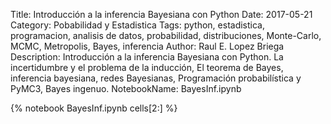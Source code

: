 Title: Introducción a la inferencia Bayesiana con Python
Date: 2017-05-21
Category: Pobabilidad y Estadistica
Tags: python, estadistica, programacion, analisis de datos, probabilidad, distribuciones, Monte-Carlo, MCMC, Metropolis, Bayes, inferencia
Author: Raul E. Lopez Briega
Description: Introducción a la inferencia Bayesiana con Python. La incertidumbre y el problema de la inducción, El teorema de Bayes, inferencia bayesiana, redes Bayesianas, Programación probabilística y PyMC3, Bayes ingenuo.
NotebookName: BayesInf.ipynb


{% notebook BayesInf.ipynb cells[2:] %}
